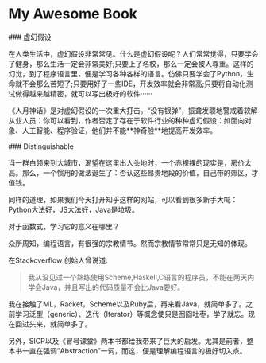 # My Awesome Book

\#\#\# 虚幻假设

在人类生活中，虚幻假设非常常见。什么是虚幻假设呢？人们常常觉得，只要学会了健身，那么生活一定会非常美好;只要上了名校，那么一定会被人尊重。这样的幻觉，到了程序语言里，便是学习各种各样的语言。仿佛只要学会了Python，生命就不会那么苦短了;只要用好了一些IDE，开发效率就会非常高;只要将自动化测试做得越来越精密，就可以写出极好的软件······

《人月神话》是对虚幻假设的一次重大打击。“没有银弹”，振聋发聩地警戒着软解从业人员：你可以看到，作者否定了存在于软件行业的种种虚幻假设：如面向对象、人工智能、程序验证，他们并不能\*\*神奇般\*\*地提高开发效率。

\#\#\# Distinguishable

当一群白领来到大城市，渴望在这里出人头地时，一个赤裸裸的现实是，房价太高。那么，一个惯用的做法诞生了：否认这些昂贵地段的价值，自己带的郊区，才值钱。

同样的道理，如果我们今天打开知乎这样的网站，可以看到很多新手大喊：Python大法好，JS大法好，Java是垃圾。

对于函数式，学习它的意义在哪里？

众所周知，编程语言，有很强的宗教情节。然而宗教情节常常只是无知的体现。

在Stackoverflow  创始人曾说道:

> 我从没见过一个熟练使用Scheme,Haskell,C语言的程序员，不能在两天内学会Java，并且写出的代码质量不会比Java要好。



我在接触了ML，Racket，Scheme以及Ruby后，再来看Java，就简单多了。之前学习泛型（generic）、迭代（Iterator）等概念使只是囫囵吐枣，学了就忘。现在回过头来，就简单多了。

另外，SICP以及《冒号课堂》两本书都给我带来了巨大的启发。尤其是前者，整本书一直在强调”Abstraction”一词，而这，便是理解编程语言的极好切入点。


